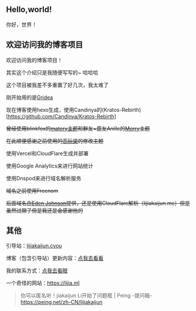 ## Hello,world!

你好，世界！

## 欢迎访问我的博客项目

欢迎访问我的博客项目！

其实这个介绍只是我随便写写的~ 哈哈哈 

这个项目被我差不多重置了好几次，我太难了

刚开始用的是[Gridea](https://gridea.dev)

现在博客使用hexo生成，使用Candinya的(Kratos-Rebirth)[https://github.com/Candinya/Kratos-Rebirth]

~~曾经使用blinkfox的[matery主题](https://github.com/blinkfox/hexo-theme-matery)和群友+鹿友Anillc的[Merry](https://github.com/anillc/merry)主题~~

~~在此顺便感谢之前使用的[高玩梁](https://gwliang.com)的修改主题~~

使用Vercel和CloudFlare生成并部署

使用Google Analytics来进行网站统计

使用Dnspod来进行域名解析服务

~~域名之前使用Freenom~~

~~后面域名由[Eden Johnson](https://edenjohnson.cyou)提供，还是使用CloudFlare解析（lijiakaijun.me）但是虽然过期了但是我还是会感谢他的~~

## 其他

引导站：[lijiakaijun.cyou](https://lijiakaijun.cyou)

博客（包含引导站）更新内容：[点我去看看](https://blog.lijiakaijun.cyou/update)

我的联系方式：[点我去看眼](https://blog.lijiakaijun.cyou/about)

一个奇怪的网站：https://lijia.ml

> 你可以匿名听！jiakaijun Li开始了问题框 | Peing -提问箱-
> https://peing.net/zh-CN/lijiakaijun